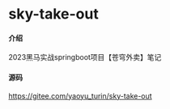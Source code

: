 # sky-take-out

#### 介绍
2023黑马实战springboot项目【苍穹外卖】笔记

#### 源码
https://gitee.com/yaoyu_turin/sky-take-out

